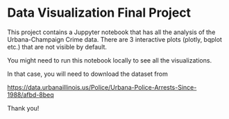 # Data Visualization Final Project

This project contains a Juppyter notebook that has all the analysis of the Urbana-Champaign Crime data.
There are 3 interactive plots (plotly, bqplot etc.) that are not visible by default. 

You might need to run this notebook locally to see all the visualizations. 

In that case, you will need to download the dataset from

https://data.urbanaillinois.us/Police/Urbana-Police-Arrests-Since-1988/afbd-8beq


Thank you!



